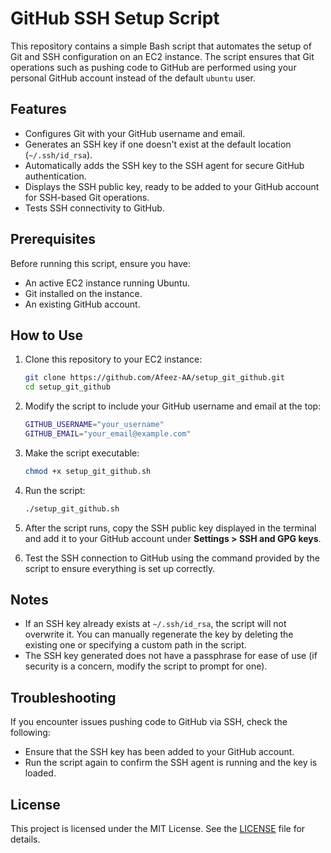 # GitHub SSH Setup Script

This repository contains a simple Bash script that automates the setup of Git and SSH configuration on an EC2 instance. The script ensures that Git operations such as pushing code to GitHub are performed using your personal GitHub account instead of the default `ubuntu` user.

## Features
- Configures Git with your GitHub username and email.
- Generates an SSH key if one doesn't exist at the default location (`~/.ssh/id_rsa`).
- Automatically adds the SSH key to the SSH agent for secure GitHub authentication.
- Displays the SSH public key, ready to be added to your GitHub account for SSH-based Git operations.
- Tests SSH connectivity to GitHub.

## Prerequisites
Before running this script, ensure you have:
- An active EC2 instance running Ubuntu.
- Git installed on the instance.
- An existing GitHub account.

## How to Use
1. Clone this repository to your EC2 instance:
   ```bash
   git clone https://github.com/Afeez-AA/setup_git_github.git
   cd setup_git_github
   ```

2. Modify the script to include your GitHub username and email at the top:
   ```bash
   GITHUB_USERNAME="your_username"
   GITHUB_EMAIL="your_email@example.com"
   ```

3. Make the script executable:
   ```bash
   chmod +x setup_git_github.sh
   ```

4. Run the script:
   ```bash
   ./setup_git_github.sh
   ```

5. After the script runs, copy the SSH public key displayed in the terminal and add it to your GitHub account under **Settings > SSH and GPG keys**.

6. Test the SSH connection to GitHub using the command provided by the script to ensure everything is set up correctly.

## Notes
- If an SSH key already exists at `~/.ssh/id_rsa`, the script will not overwrite it. You can manually regenerate the key by deleting the existing one or specifying a custom path in the script.
- The SSH key generated does not have a passphrase for ease of use (if security is a concern, modify the script to prompt for one).

## Troubleshooting
If you encounter issues pushing code to GitHub via SSH, check the following:
- Ensure that the SSH key has been added to your GitHub account.
- Run the script again to confirm the SSH agent is running and the key is loaded.

## License
This project is licensed under the MIT License. See the [LICENSE](LICENSE) file for details.
